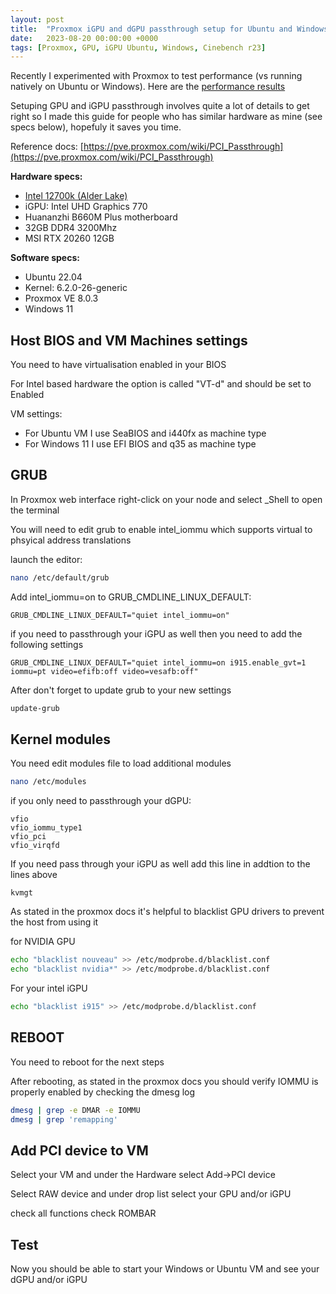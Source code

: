 ```yaml
---
layout: post
title:  "Proxmox iGPU and dGPU passthrough setup for Ubuntu and Windows"
date:   2023-08-20 00:00:00 +0000
tags: [Proxmox, GPU, iGPU Ubuntu, Windows, Cinebench r23]
---
```



Recently I experimented with Proxmox to test performance (vs running natively on Ubuntu or Windows).
Here are the [performance results](https://www.videogames.ai/2023/08/28/Proxmox-performance)

Setuping GPU and iGPU passthrough involves quite a lot of details to get right so I made this guide for people who has similar hardware as mine (see specs below), hopefuly it saves you time.



Reference docs:
[https://pve.proxmox.com/wiki/PCI_Passthrough](https://pve.proxmox.com/wiki/PCI_Passthrough)

**Hardware specs:**
*   [Intel 12700k (Alder Lake)](https://ark.intel.com/content/www/us/en/ark/products/134594/intel-core-i712700k-processor-25m-cache-up-to-5-00-ghz.html)
*   iGPU: Intel UHD Graphics 770
*   Huananzhi B660M Plus motherboard
*   32GB DDR4 3200Mhz
*   MSI RTX 20260 12GB

**Software specs:**
*   Ubuntu 22.04
*   Kernel: 6.2.0-26-generic
*   Proxmox VE 8.0.3
*   Windows 11



## Host BIOS and VM Machines settings

You need to have virtualisation enabled in your BIOS

For Intel based hardware the option is called "VT-d" and should be set to Enabled

VM settings:
*   For Ubuntu VM I use SeaBIOS and i440fx as machine type
*   For Windows 11 I use EFI BIOS and q35 as machine type


## GRUB

In Proxmox web interface right-click on your node and select _Shell to open the terminal

You will need to edit grub to enable intel_iommu which supports virtual to phsyical address translations 

launch the editor:
```bash
nano /etc/default/grub
```
Add intel_iommu=on to GRUB_CMDLINE_LINUX_DEFAULT:
```
GRUB_CMDLINE_LINUX_DEFAULT="quiet intel_iommu=on"
```

if you need to passthrough your iGPU as well then you need to add the following settings
```
GRUB_CMDLINE_LINUX_DEFAULT="quiet intel_iommu=on i915.enable_gvt=1 iommu=pt video=efifb:off video=vesafb:off"
```

After don't forget to update grub to your new settings
```bash
update-grub
```




## Kernel modules

You need edit modules file to load additional modules

```bash
nano /etc/modules
```

if you only need to passthrough your dGPU:

```
vfio
vfio_iommu_type1
vfio_pci
vfio_virqfd
```

If you need pass through your iGPU as well add this line in addtion to the lines above
```
kvmgt
```

As stated in the proxmox docs it's helpful to blacklist GPU drivers to prevent the host from using it

for NVIDIA GPU
```bash
echo "blacklist nouveau" >> /etc/modprobe.d/blacklist.conf 
echo "blacklist nvidia*" >> /etc/modprobe.d/blacklist.conf 
```

For your intel iGPU
```bash
echo "blacklist i915" >> /etc/modprobe.d/blacklist.conf
```


## REBOOT

You need to reboot for the next steps

After rebooting, as stated in the proxmox docs you should verify IOMMU is properly enabled by checking the dmesg log

```bash
dmesg | grep -e DMAR -e IOMMU
dmesg | grep 'remapping'
```

## Add PCI device to VM

Select your VM and under the Hardware select Add->PCI device

Select RAW device and under drop list select your GPU and/or iGPU

check all functions
check ROMBAR

## Test

Now you should be able to start your Windows or Ubuntu VM and see your dGPU and/or iGPU